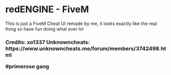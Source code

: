 # redENGINE - FiveM
This is just a FiveM Cheat UI remade by me, it looks exactly like the real thing so have fun doing what ever lol

<h3>
  Credits: xo1337
  Unknowncheats: https://www.unknowncheats.me/forum/members/3742498.html
  
  #primerose gang
</h3>
